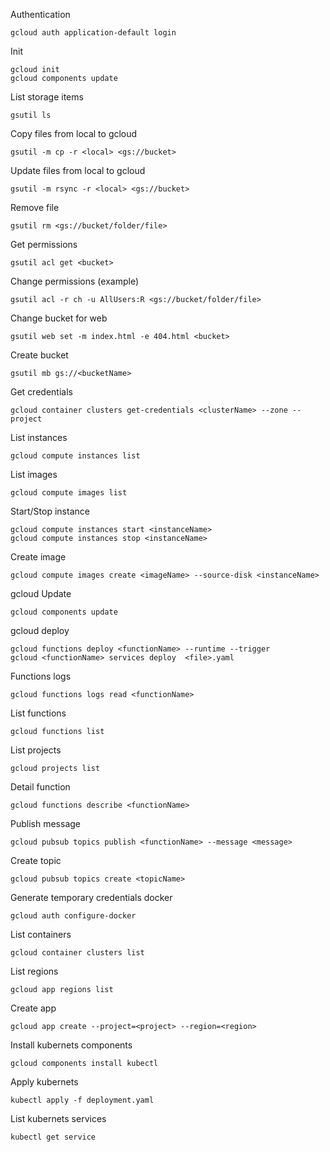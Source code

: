 Authentication
```
gcloud auth application-default login
```

Init
```
gcloud init
gcloud components update
```

List storage items
```
gsutil ls
```

Copy files from local to gcloud
```
gsutil -m cp -r <local> <gs://bucket>
```

Update files from local to gcloud 
```
gsutil -m rsync -r <local> <gs://bucket>
```

Remove file
```
gsutil rm <gs://bucket/folder/file>
```

Get permissions
```
gsutil acl get <bucket>
```

Change permissions (example)
```
gsutil acl -r ch -u AllUsers:R <gs://bucket/folder/file>
```

Change bucket for web
```
gsutil web set -m index.html -e 404.html <bucket>
```

Create bucket
```
gsutil mb gs://<bucketName>
```

Get credentials
```
gcloud container clusters get-credentials <clusterName> --zone --project
```

List instances
```
gcloud compute instances list
```

List images
```
gcloud compute images list
```

Start/Stop instance
```
gcloud compute instances start <instanceName>
gcloud compute instances stop <instanceName>
```

Create image
```
gcloud compute images create <imageName> --source-disk <instanceName>
```

gcloud Update
```
gcloud components update
```

gcloud deploy
```
gcloud functions deploy <functionName> --runtime --trigger
gcloud <functionName> services deploy  <file>.yaml
```

Functions logs
```
gcloud functions logs read <functionName>
```

List functions
```
gcloud functions list
```

List projects
```
gcloud projects list
```

Detail function
```
gcloud functions describe <functionName>
```

Publish message
```
gcloud pubsub topics publish <functionName> --message <message>
```

Create topic
```
gcloud pubsub topics create <topicName>
```

Generate temporary credentials docker
```
gcloud auth configure-docker
```

List containers
```
gcloud container clusters list
```

List regions
```
gcloud app regions list
```

Create app
```
gcloud app create --project=<project> --region=<region>
```

Install kubernets components
```
gcloud components install kubectl
```

Apply kubernets
```
kubectl apply -f deployment.yaml
```

List kubernets services
```
kubectl get service
```
